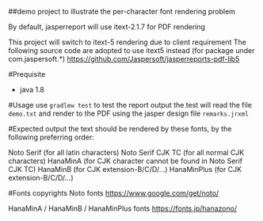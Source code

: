 ##demo project to illustrate the per-character font rendering problem

By default, jasperreport will use itext-2.1.7 for PDF rendering

This project will switch to itext-5 rendering due to client requirement
The following source code are adopted to use itext5 instead (for package under com.jaspersoft.*)
https://github.com/Jaspersoft/jasperreports-pdf-lib5


#Prequisite
- java 1.8

#Usage
use `gradlew test` to test the report output
the test will read the file `demo.txt` and render to the PDF using the jasper design file `remarks.jrxml`


#Expected output
the text should be rendered by these fonts, by the following preferring order:

Noto Serif (for all latin characters)
Noto Serif CJK TC (for all normal CJK characters)
HanaMinA (for CJK character cannot be found in Noto Serif CJK TC)
HanaMinB (for CJK extension-B/C/D/...)
HanaMinPlus (for CJK extension-B/C/D/...)


#Fonts copyrights
Noto fonts
https://www.google.com/get/noto/

HanaMinA / HanaMinB / HanaMinPlus fonts
https://fonts.jp/hanazono/
